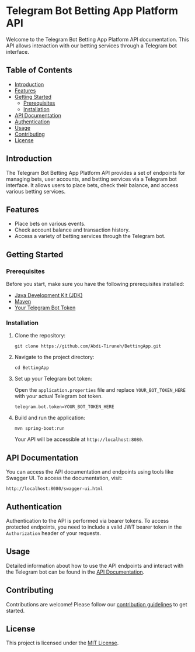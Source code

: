 # Telegram Bot Betting App Platform API

Welcome to the Telegram Bot Betting App Platform API documentation. This API allows interaction with our betting services through a Telegram bot interface.

## Table of Contents

- [Introduction](#introduction)
- [Features](#features)
- [Getting Started](#getting-started)
  - [Prerequisites](#prerequisites)
  - [Installation](#installation)
- [API Documentation](#api-documentation)
- [Authentication](#authentication)
- [Usage](#usage)
- [Contributing](#contributing)
- [License](#license)

## Introduction

The Telegram Bot Betting App Platform API provides a set of endpoints for managing bets, user accounts, and betting services via a Telegram bot interface. It allows users to place bets, check their balance, and access various betting services.

## Features

- Place bets on various events.
- Check account balance and transaction history.
- Access a variety of betting services through the Telegram bot.

## Getting Started

### Prerequisites

Before you start, make sure you have the following prerequisites installed:

- [Java Development Kit (JDK)](https://www.oracle.com/java/technologies/javase-downloads.html)
- [Maven](https://maven.apache.org/download.cgi)
- [Your Telegram Bot Token](https://core.telegram.org/bots#botfather)

### Installation

1. Clone the repository:

   ```shell
   git clone https://github.com/Abdi-Tiruneh/BettingApp.git
   ```

2. Navigate to the project directory:

   ```shell
   cd BettingApp
   ```

3. Set up your Telegram bot token:

   Open the `application.properties` file and replace `YOUR_BOT_TOKEN_HERE` with your actual Telegram bot token.

   ```properties
   telegram.bot.token=YOUR_BOT_TOKEN_HERE
   ```

4. Build and run the application:

   ```shell
   mvn spring-boot:run
   ```

   Your API will be accessible at `http://localhost:8080`.

## API Documentation

You can access the API documentation and endpoints using tools like Swagger UI. To access the documentation, visit:

```
http://localhost:8080/swagger-ui.html
```

## Authentication

Authentication to the API is performed via bearer tokens. To access protected endpoints, you need to include a valid JWT bearer token in the `Authorization` header of your requests.

## Usage

Detailed information about how to use the API endpoints and interact with the Telegram bot can be found in the [API Documentation](#api-documentation).

## Contributing

Contributions are welcome! Please follow our [contribution guidelines](CONTRIBUTING.md) to get started.

## License

This project is licensed under the [MIT License](LICENSE).
